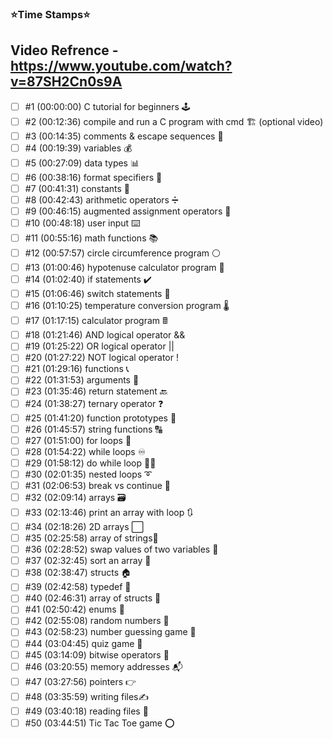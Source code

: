 ### ⭐️Time Stamps⭐️

## Video Refrence - https://www.youtube.com/watch?v=87SH2Cn0s9A

- [ ] #1   (00:00:00) C tutorial for beginners 🕹️
- [ ] #2   (00:12:36) compile and run a C program with cmd 🏗️ (optional video)
- [ ] #3   (00:14:35) comments & escape sequences 💬
- [ ] #4   (00:19:39) variables 💰
- [ ] #5   (00:27:09) data types 📊
- [ ] #6   (00:38:16) format specifiers 🔧
- [ ] #7   (00:41:31) constants 🚫
- [ ] #8   (00:42:43) arithmetic operators ➗
- [ ] #9   (00:46:15) augmented assignment operators 🧮
- [ ] #10 (00:48:18) user input ⌨️
- [ ] #11 (00:55:16) math functions 📚
- [ ] #12 (00:57:57) circle circumference program ⚪
- [ ] #13 (01:00:46) hypotenuse calculator program 📐
- [ ] #14 (01:02:40) if statements ✔️
- [ ] #15 (01:06:46) switch statements 🔽
- [ ] #16 (01:10:25) temperature conversion program 🌡️
- [ ] #17 (01:17:15) calculator program 🖩
- [ ] #18 (01:21:46) AND logical operator &&
- [ ] #19 (01:25:22) OR logical operator ||
- [ ] #20 (01:27:22) NOT logical operator !
- [ ] #21 (01:29:16) functions 📞
- [ ] #22 (01:31:53) arguments 📧
- [ ] #23 (01:35:46) return statement 🔙
- [ ] #24 (01:38:27) ternary operator ❓
- [ ] #25 (01:41:20) function prototypes 🤖
- [ ] #26 (01:45:57) string functions 🔠
- [ ] #27 (01:51:00) for loops 🔁
- [ ] #28 (01:54:22) while loops ♾️
- [ ] #29 (01:58:12) do while loop 🤸‍♂️
- [ ] #30 (02:01:35) nested loops ➰
- [ ] #31 (02:06:53) break vs continue 🥊
- [ ] #32 (02:09:14) arrays 🗃️
- [ ] #33 (02:13:46) print an array with loop 🔃
- [ ] #34 (02:18:26) 2D arrays ⬜
- [ ] #35 (02:25:58) array of strings🧵
- [ ] #36 (02:28:52) swap values of two variables 🥤
- [ ] #37 (02:32:45) sort an array 💱
- [ ] #38 (02:38:47) structs 🏠
- [ ] #39 (02:42:58) typedef 📛
- [ ] #40 (02:46:31) array of structs 🏫
- [ ] #41 (02:50:42) enums 📅
- [ ] #42 (02:55:08) random numbers 🎲
- [ ] #43 (02:58:23) number guessing game 🔢
- [ ] #44 (03:04:45) quiz game 💯
- [ ] #45 (03:14:09) bitwise operators 🔣
- [ ] #46 (03:20:55) memory addresses 📬
- [ ] #47 (03:27:56) pointers 👉
- [ ] #48 (03:35:59) writing files✍️
- [ ] #49 (03:40:18) reading files 🔎
- [ ] #50 (03:44:51) Tic Tac Toe game ⭕
